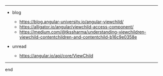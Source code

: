 
---

- blog
	- https://blog.angular-university.io/angular-viewchild/
	- https://alligator.io/angular/viewchild-access-component/
	- https://medium.com/@tkssharma/understanding-viewchildren-viewchild-contentchildren-and-contentchild-b16c9e0358e

- unread
	- https://angular.io/api/core/ViewChild

---

end